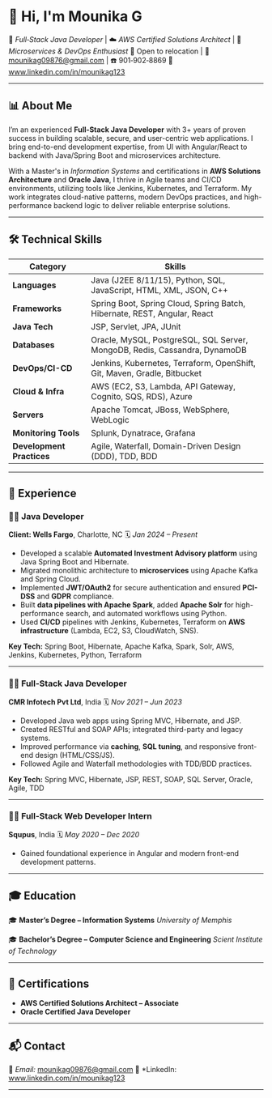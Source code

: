 
# 👋 Hi, I'm Mounika G

🎯 *Full‑Stack Java Developer* | ☁️ *AWS Certified Solutions Architect* | 🔁 *Microservices & DevOps Enthusiast*
📍 Open to relocation |   📧 [mounikag09876@gmail.com](mailto:mounikag09876@gmail.com) | ☎️ 901‑902‑8869
🔗 www.linkedin.com/in/mounikag123

---

## 📊 About Me

I’m an experienced **Full‑Stack Java Developer** with 3+ years of proven success in building scalable, secure, and user-centric web applications. I bring end-to-end development expertise, from UI with Angular/React to backend with Java/Spring Boot and microservices architecture.

With a Master's in *Information Systems* and certifications in **AWS Solutions Architecture** and **Oracle Java**, I thrive in Agile teams and CI/CD environments, utilizing tools like Jenkins, Kubernetes, and Terraform. My work integrates cloud-native patterns, modern DevOps practices, and high-performance backend logic to deliver reliable enterprise solutions.

---

## 🛠 Technical Skills

| **Category**              | **Skills**                                                                 |
| ------------------------- | -------------------------------------------------------------------------- |
| **Languages**             | Java (J2EE 8/11/15), Python, SQL, JavaScript, HTML, XML, JSON, C++         |
| **Frameworks**            | Spring Boot, Spring Cloud, Spring Batch, Hibernate, REST, Angular, React   |
| **Java Tech**             | JSP, Servlet, JPA, JUnit                                                   |
| **Databases**             | Oracle, MySQL, PostgreSQL, SQL Server, MongoDB, Redis, Cassandra, DynamoDB |
| **DevOps/CI-CD**          | Jenkins, Kubernetes, Terraform, OpenShift, Git, Maven, Gradle, Bitbucket   |
| **Cloud & Infra**         | AWS (EC2, S3, Lambda, API Gateway, Cognito, SQS, RDS), Azure               |
| **Servers**               | Apache Tomcat, JBoss, WebSphere, WebLogic                                  |
| **Monitoring Tools**      | Splunk, Dynatrace, Grafana                                                 |
| **Development Practices** | Agile, Waterfall, Domain-Driven Design (DDD), TDD, BDD                     |

---

## 💼 Experience

### 👨‍💻 Java Developer

**Client: Wells Fargo**, Charlotte, NC
🗓 *Jan 2024 – Present*

* Developed a scalable **Automated Investment Advisory platform** using Java Spring Boot and Hibernate.
* Migrated monolithic architecture to **microservices** using Apache Kafka and Spring Cloud.
* Implemented **JWT/OAuth2** for secure authentication and ensured **PCI-DSS** and **GDPR** compliance.
* Built **data pipelines with Apache Spark**, added **Apache Solr** for high-performance search, and automated workflows using Python.
* Used **CI/CD** pipelines with Jenkins, Kubernetes, Terraform on **AWS infrastructure** (Lambda, EC2, S3, CloudWatch, SNS).

**Key Tech:** Spring Boot, Hibernate, Apache Kafka, Spark, Solr, AWS, Jenkins, Kubernetes, Python, Terraform

---

### 👨‍💻 Full-Stack Java Developer

**CMR Infotech Pvt Ltd**, India
🗓 *Nov 2021 – Jun 2023*

* Developed Java web apps using Spring MVC, Hibernate, and JSP.
* Created RESTful and SOAP APIs; integrated third-party and legacy systems.
* Improved performance via **caching**, **SQL tuning**, and responsive front-end design (HTML/CSS/JS).
* Followed Agile and Waterfall methodologies with TDD/BDD practices.

**Key Tech:** Spring MVC, Hibernate, JSP, REST, SOAP, SQL Server, Oracle, Agile, TDD

---

### 👩‍💻 Full-Stack Web Developer Intern

**Squpus**, India
🗓 *May 2020 – Dec 2020*

* Gained foundational experience in Angular and modern front-end development patterns.

---

## 🎓 Education

🎓 **Master’s Degree – Information Systems**
*University of Memphis*

🎓 **Bachelor’s Degree – Computer Science and Engineering**
*Scient Institute of Technology*

---

## 🏅 Certifications

* **AWS Certified Solutions Architect – Associate**
* **Oracle Certified Java Developer**

---

## 📬 Contact

📧 *Email:* [mounikag09876@gmail.com](mailto:mounikag09876@gmail.com)
🔗 *LinkedIn: www.linkedin.com/in/mounikag123

---

